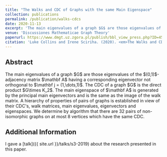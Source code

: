 ```yaml
---
title: "The Walks and CDC of Graphs with the same Main Eigenspace"
collection: publications
permalink: /publication/walks-cdcs
date: 2020-11-13
excerpt: 'The main eigenvalues of a graph $G$ are those eigenvalues of the $(0,1)$-adjacency matrix $\mathbf A$ having a corresponding eigenvector not orthogonal to $\mathbf j=(1,\dots,1)$. The CDC of a graph $G$ is the direct product $G\times K_2$'
venue: 'Discussiones Mathematicae Graph Theory'
paperurl: https://www.dmgt.uz.zgora.pl/publish/bbl_view_press.php?ID=45446
citation: 'Luke Collins and Irene Sciriha. (2020). <em>The Walks and CDC of Graphs with the same Main Eigenspace</em>, Discussiones Mathematicae Graph Theory, in press.'
---
```


## Abstract
<p>The main eigenvalues of a graph $G$ are those eigenvalues of the $(0,1)$-adjacency matrix $\mathbf A$ having a corresponding eigenvector not orthogonal to $\mathbf j = (1,\dots,1)$. The CDC of a graph $G$ is the direct product $G\times K_2$. The main eigenspace of $\mathbf A$ is generated by the principal main eigenvectors and is the same as the image of the walk matrix. A hierarchy of properties of pairs of graphs is established in view of their CDC's, walk matrices, main eigenvalues, eigenvectors and eigenspaces. We determine by algorithm that there are 32 pairs of non-isomorphic graphs on at most 8 vertices which have the same CDC. </p>

## Additional Information
 I gave a [talk]({{ site.url }}/talks/s3-2019) about the research presented in this paper.

